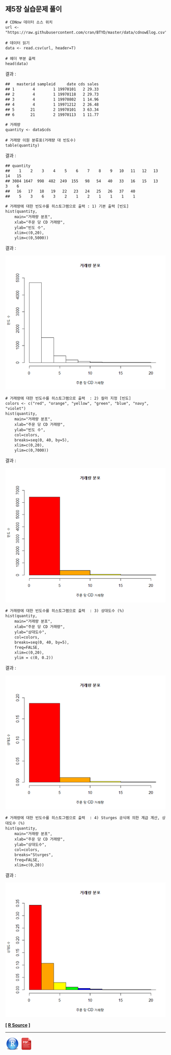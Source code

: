 ## 제5장 실습문제 풀이



```{r}
# CDNow 데이터 소스 위치
url <- "https://raw.githubusercontent.com/cran/BTYD/master/data/cdnowElog.csv"

# 데이터 읽기
data <- read.csv(url, header=T)

# 헤더 부분 출력
head(data)
```

결과 :

```
##   masterid sampleid     date cds sales
## 1        4        1 19970101   2 29.33
## 2        4        1 19970118   2 29.73
## 3        4        1 19970802   1 14.96
## 4        4        1 19971212   2 26.48
## 5       21        2 19970101   3 63.34
## 6       21        2 19970113   1 11.77
```





```{r}
# 거래량
quantity <- data$cds

# 거래량 이원 분류표(거래량 대 빈도수)
table(quantity)
```

결과 :

```
## quantity
##    1    2    3    4    5    6    7    8    9   10   11   12   13   14   15 
## 3084 1647  998  482  249  155   98   54   40   33   16   15   13    3    6 
##   16   17   18   19   22   23   24   25   26   37   40 
##    5    3    6    3    2    1    2    1    1    1    1 
```







```{r}
# 거래량에 대한 빈도수를 히스토그램으로 출력 : 1) 기본 출력 [빈도]
hist(quantity, 
	main="거래량 분포", 
	xlab="주문 당 CD 거래량", 
	ylab="빈도 수",  
	xlim=c(0,20), 
	ylim=c(0,5000))

```

결과 :

![1570062460641](images/1570062460641.png)







```{r}
# 거래량에 대한 빈도수를 히스토그램으로 출력  : 2) 칼라 지정 [빈도]
colors <- c("red", "orange", "yellow", "green", "blue", "navy", "violet")
hist(quantity, 
	main="거래량 분포", 
	xlab="주문 당 CD 거래량", 
	ylab="빈도 수",
	col=colors, 
	breaks=seq(0, 40, by=5), 
	xlim=c(0,20), 
	ylim=c(0,7000))
```

결과 :

![1570062485779](images/1570062485779.png)





```{r}
# 거래량에 대한 빈도수를 히스토그램으로 출력  : 3) 상대도수 (%)
hist(quantity, 
	main="거래량 분포", 
	xlab="주문 당 CD 거래량", 
	ylab="상대도수",
	col=colors, 
	breaks=seq(0, 40, by=5), 
	freq=FALSE, 
	xlim=c(0,20), 
	ylim = c(0, 0.2))
```

결과 :



![1570062512397](images/1570062512397.png)



```{r}
# 거래량에 대한 빈도수를 히스토그램으로 출력  : 4) Sturges 공식에 의한 계급 계산, 상대도수 (%)
hist(quantity, 
	main="거래량 분포", 
	xlab="주문 당 CD 거래량", 
	ylab="상대도수",
	col=colors, 
	breaks="Sturges", 
	freq=FALSE, 
	xlim=c(0,20))
```

결과 :

![1570062555085](images/1570062555085.png)

**[ [R Source](source/ch_5_solution_exercise.R) ]**



------

 [<img src="images/R.png" alt="R" style="zoom:80%;" />](source/ch_5_solution_exercise.R) [<img src="images/pdf_image.png" alt="pdf_image" style="zoom:80%;" />](pdf/ch_5_solution_exercise.pdf)